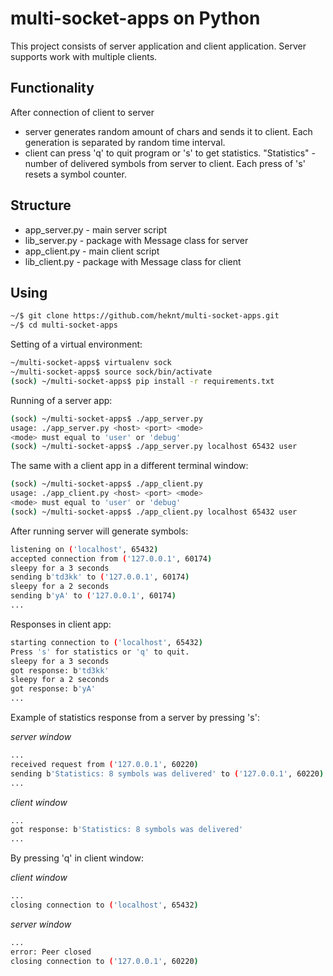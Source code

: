 # multi-socket-apps on Python

This project consists of server application and client application. Server supports work with multiple clients.

## Functionality
After connection of client to server
- server generates random amount of chars and sends it to client. Each generation is separated by random time interval.
- client can press 'q' to quit program or 's' to get statistics. "Statistics" - number of delivered symbols from server to client. Each press of 's' resets a symbol counter.


## Structure
* app_server.py - main server script
* lib_server.py - package with Message class for server
* app_client.py - main client script
* lib_client.py - package with Message class for client

## Using
```bash
~/$ git clone https://github.com/heknt/multi-socket-apps.git
~/$ cd multi-socket-apps
```
Setting of a virtual environment:
```bash
~/multi-socket-apps$ virtualenv sock
~/multi-socket-apps$ source sock/bin/activate
(sock) ~/multi-socket-apps$ pip install -r requirements.txt
```
Running of a server app:
```bash
(sock) ~/multi-socket-apps$ ./app_server.py
usage: ./app_server.py <host> <port> <mode>
<mode> must equal to 'user' or 'debug'
(sock) ~/multi-socket-apps$ ./app_server.py localhost 65432 user
```
The same with a client app in a different terminal window:
```bash
(sock) ~/multi-socket-apps$ ./app_client.py
usage: ./app_client.py <host> <port> <mode>
<mode> must equal to 'user' or 'debug'
(sock) ~/multi-socket-apps$ ./app_client.py localhost 65432 user
```
After running server will generate symbols:
```bash
listening on ('localhost', 65432)
accepted connection from ('127.0.0.1', 60174)
sleepy for a 3 seconds
sending b'td3kk' to ('127.0.0.1', 60174)
sleepy for a 2 seconds
sending b'yA' to ('127.0.0.1', 60174)
...
```
Responses in client app:
```bash
starting connection to ('localhost', 65432)
Press 's' for statistics or 'q' to quit.
sleepy for a 3 seconds
got response: b'td3kk'
sleepy for a 2 seconds
got response: b'yA'
...
```

Example of statistics response from a server by pressing 's':

*server window*
```bash
...
received request from ('127.0.0.1', 60220)
sending b'Statistics: 8 symbols was delivered' to ('127.0.0.1', 60220)
...
```
*client window*
```bash
...
got response: b'Statistics: 8 symbols was delivered'
...
```
By pressing 'q' in client window:

*client window*
```bash
...
closing connection to ('localhost', 65432)
```
*server window*
```bash
...
error: Peer closed
closing connection to ('127.0.0.1', 60220)
```

